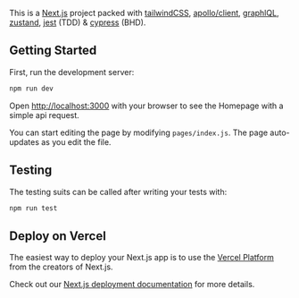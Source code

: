 This is a [Next.js](https://nextjs.org/) project packed with [tailwindCSS](https://tailwindcss.com/), [apollo/client](https://www.apollographql.com/), [graphlQL](https://graphql.org/), [zustand](https://github.com/pmndrs/zustand), [jest](https://jestjs.io/) (TDD) & [cypress](https://www.cypress.io/) (BHD).

## Getting Started

First, run the development server:

```bash
npm run dev
```

Open [http://localhost:3000](http://localhost:3000) with your browser to see the Homepage with a simple api request.

You can start editing the page by modifying `pages/index.js`. The page auto-updates as you edit the file.

## Testing

The testing suits can be called after writing your tests with:
```bash
npm run test
```

## Deploy on Vercel

The easiest way to deploy your Next.js app is to use the [Vercel Platform](https://vercel.com/new?utm_medium=default-template&filter=next.js&utm_source=create-next-app&utm_campaign=create-next-app-readme) from the creators of Next.js.

Check out our [Next.js deployment documentation](https://nextjs.org/docs/deployment) for more details.

